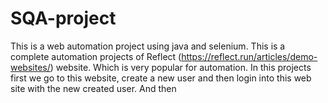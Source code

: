 # SQA-project
This is a web automation project using java and selenium. This is a complete automation projects of Reflect (https://reflect.run/articles/demo-websites/) website. Which is very popular for automation.
In this projects first we go to this website, create a new user and then login into this web site with the new created user. And then 

